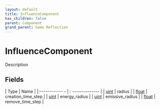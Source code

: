 ```yaml
---
layout: default
title: InfluenceComponent
has_children: false
parent: Component
grand_parent: Game Reflection
---
```

# InfluenceComponent
Description 

## Fields
| Type | Name |
|:------------ - | : -------------- |
| [uint](game-reflection/components/uint.md) | radius |
| [float](game-reflection/components/float.md) | creation_time_step |
| [uint](game-reflection/components/uint.md) | energy_radius |
| [uint](game-reflection/components/uint.md) | emissive_radius |
| [float](game-reflection/components/float.md) | remove_time_step |
